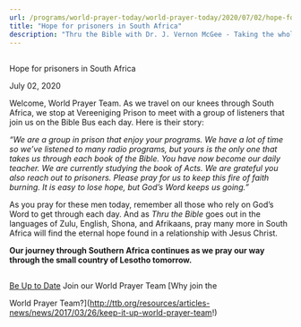 ```yaml
---
url: /programs/world-prayer-today/world-prayer-today/2020/07/02/hope-for-prisoners-in-south-africa
title: "Hope for prisoners in South Africa"
description: "Thru the Bible with Dr. J. Vernon McGee - Taking the whole Word to the whole world"
---
```







## 
 Hope for prisoners in South Africa


July 02, 2020




Welcome, World Prayer Team. As we travel on our knees through South Africa, we stop at Vereeniging Prison to meet with a group of listeners that join us on the Bible Bus each day. Here is their story:

*“We are a group in prison that enjoy your programs. We have a lot of time so we’ve listened to many radio programs, but yours is the only one that takes us through each book of the Bible. You have now become our daily teacher. We are currently studying the book of Acts. We are grateful you also reach out to prisoners. Please pray for us to keep this fire of faith burning. It is easy to lose hope, but God’s Word keeps us going.”*

As you pray for these men today, remember all those who rely on God’s Word to get through each day. And as *Thru the Bible* goes out in the languages of Zulu, English, Shona, and Afrikaans, pray many more in South Africa will find the eternal hope found in a relationship with Jesus Christ.

**Our journey through Southern Africa continues as we pray our way through the small country of Lesotho tomorrow.**







## 




[Be Up to Date](http://feeds.feedburner.com/WorldPrayerToday "World Prayer Today RSS Feed")
Join our World Prayer Team
[Why join the  

World Prayer Team?](http://ttb.org/resources/articles-news/news/2017/03/26/keep-it-up-world-prayer-team!)




